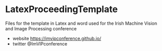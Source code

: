 # LatexProceedingTemplate
Files for the template in Latex and word used  for the Irish Machine Vision and Image Processing conference
- website https://imvipconference.github.io/
- twitter @ImVIPconference


